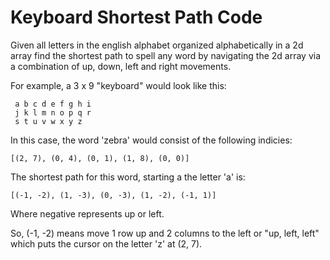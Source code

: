 Keyboard Shortest Path Code
======================

Given all letters in the english alphabet organized alphabetically
in a 2d array find the shortest path to spell any word by navigating
the 2d array via a combination of up, down, left and right movements.

For example, a 3 x 9 "keyboard" would look like this:
~~~
 a b c d e f g h i
 j k l m n o p q r
 s t u v w x y z
~~~
In this case, the word 'zebra' would consist of the following indicies:
~~~
[(2, 7), (0, 4), (0, 1), (1, 8), (0, 0)]
~~~
The shortest path for this word, starting a the letter 'a' is:
~~~
[(-1, -2), (1, -3), (0, -3), (1, -2), (-1, 1)]
~~~
Where negative represents up or left.

So, (-1, -2) means move 1 row up and 2 columns to the left
or "up, left, left" which puts the cursor on the letter 'z' at (2, 7).

